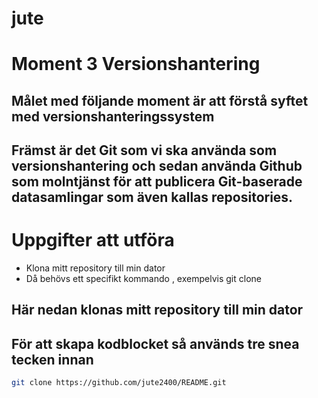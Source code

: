 # jute
# Moment 3 Versionshantering

## Målet med följande moment är att förstå syftet med versionshanteringssystem 
## Främst är det Git som vi ska använda som versionshantering och sedan använda Github som molntjänst för att publicera Git-baserade datasamlingar som även kallas repositories. 

# Uppgifter att utföra 
- Klona mitt repository till min dator
- Då behövs ett specifikt kommando , exempelvis git clone 

## Här nedan klonas mitt repository till min dator 
## För att skapa kodblocket så används tre snea tecken innan 
```bash 
git clone https://github.com/jute2400/README.git  
